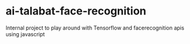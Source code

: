 # ai-talabat-face-recognition
Internal project to play around with Tensorflow and facerecognition apis using javascript 
